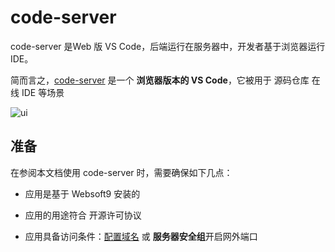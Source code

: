 # code-server

code-server 是Web 版 VS Code，后端运行在服务器中，开发者基于浏览器运行 IDE。

简而言之，[code-server](https://coder.com/) 是一个 **浏览器版本的 VS Code**，它被用于 源码仓库 在线 IDE  等场景


![ui](https://libs.websoft9.com/Websoft9/DocsPicture/zh/codeserver/codeserver-consolegui-websoft9.png)


## 准备

在参阅本文档使用 code-server 时，需要确保如下几点：

- 应用是基于 Websoft9 安装的

- 应用的用途符合 [](https://opensource.org/licenses/MIT) 开源许可协议

- 应用具备访问条件：[配置域名](./guide/appsetdomain) 或 **服务器安全组**开启网外端口